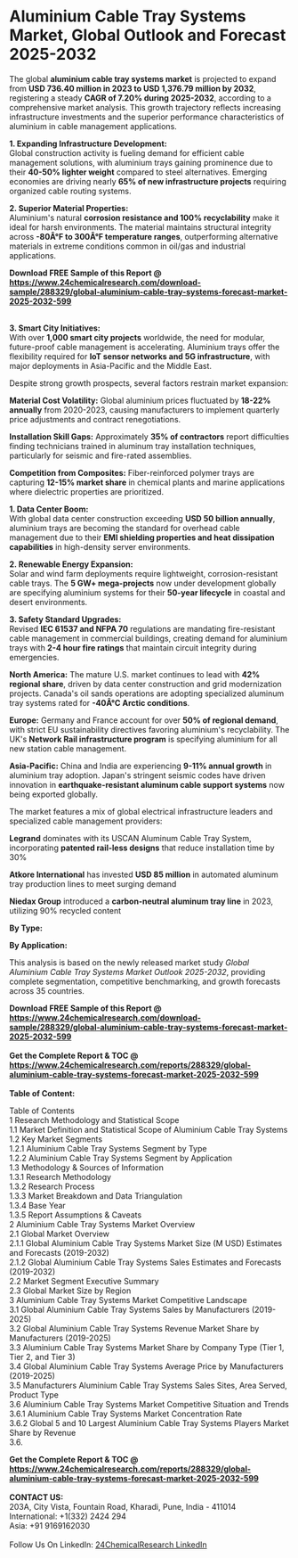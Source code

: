 <h1>Aluminium Cable Tray Systems Market, Global Outlook and Forecast 2025-2032</h1><p>The global <strong>aluminium cable tray systems market</strong> is projected to expand from <strong>USD 736.40 million in 2023 to USD 1,376.79 million by 2032</strong>, registering a steady <strong>CAGR of 7.20% during 2025-2032</strong>, according to a comprehensive market analysis. This growth trajectory reflects increasing infrastructure investments and the superior performance characteristics of aluminium in cable management applications.</p><p><strong>1. Expanding Infrastructure Development:</strong><br>
Global construction activity is fueling demand for efficient cable management solutions, with aluminium trays gaining prominence due to their <strong>40-50% lighter weight</strong> compared to steel alternatives. Emerging economies are driving nearly <strong>65% of new infrastructure projects</strong> requiring organized cable routing systems.</p><p><strong>2. Superior Material Properties:</strong><br>
Aluminium's natural <strong>corrosion resistance and 100% recyclability</strong> make it ideal for harsh environments. The material maintains structural integrity across <strong>-80Â°F to 300Â°F temperature ranges</strong>, outperforming alternative materials in extreme conditions common in oil/gas and industrial applications.</p><div><b>Download FREE Sample of this Report @ 
            <a href="https://www.24chemicalresearch.com/download-sample/288329/global-aluminium-cable-tray-systems-forecast-market-2025-2032-599">
            https://www.24chemicalresearch.com/download-sample/288329/global-aluminium-cable-tray-systems-forecast-market-2025-2032-599</a></b></div><br><p><strong>3. Smart City Initiatives:</strong><br>
With over <strong>1,000 smart city projects</strong> worldwide, the need for modular, future-proof cable management is accelerating. Aluminium trays offer the flexibility required for <strong>IoT sensor networks and 5G infrastructure</strong>, with major deployments in Asia-Pacific and the Middle East.</p><p>Despite strong growth prospects, several factors restrain market expansion:</p><p><strong>Material Cost Volatility:</strong> Global aluminium prices fluctuated by <strong>18-22% annually</strong> from 2020-2023, causing manufacturers to implement quarterly price adjustments and contract renegotiations.</p><p><strong>Installation Skill Gaps:</strong> Approximately <strong>35% of contractors</strong> report difficulties finding technicians trained in aluminum tray installation techniques, particularly for seismic and fire-rated assemblies.</p><p><strong>Competition from Composites:</strong> Fiber-reinforced polymer trays are capturing <strong>12-15% market share</strong> in chemical plants and marine applications where dielectric properties are prioritized.</p><p><strong>1. Data Center Boom:</strong><br>
With global data center construction exceeding <strong>USD 50 billion annually</strong>, aluminium trays are becoming the standard for overhead cable management due to their <strong>EMI shielding properties and heat dissipation capabilities</strong> in high-density server environments.</p><p><strong>2. Renewable Energy Expansion:</strong><br>
Solar and wind farm deployments require lightweight, corrosion-resistant cable trays. The <strong>5 GW+ mega-projects</strong> now under development globally are specifying aluminium systems for their <strong>50-year lifecycle</strong> in coastal and desert environments.</p><p><strong>3. Safety Standard Upgrades:</strong><br>
Revised <strong>IEC 61537 and NFPA 70</strong> regulations are mandating fire-resistant cable management in commercial buildings, creating demand for aluminium trays with <strong>2-4 hour fire ratings</strong> that maintain circuit integrity during emergencies.</p><p><strong>North America:</strong> The mature U.S. market continues to lead with <strong>42% regional share</strong>, driven by data center construction and grid modernization projects. Canada's oil sands operations are adopting specialized aluminum tray systems rated for <strong>-40Â°C Arctic conditions</strong>.</p><p><strong>Europe:</strong> Germany and France account for over <strong>50% of regional demand</strong>, with strict EU sustainability directives favoring aluminium's recyclability. The UK's <strong>Network Rail infrastructure program</strong> is specifying aluminium for all new station cable management.</p><p><strong>Asia-Pacific:</strong> China and India are experiencing <strong>9-11% annual growth</strong> in aluminium tray adoption. Japan's stringent seismic codes have driven innovation in <strong>earthquake-resistant aluminum cable support systems</strong> now being exported globally.</p><p>The market features a mix of global electrical infrastructure leaders and specialized cable management providers:</p><p><strong>Legrand</strong> dominates with its USCAN Aluminum Cable Tray System, incorporating <strong>patented rail-less designs</strong> that reduce installation time by 30%</p><p><strong>Atkore International</strong> has invested <strong>USD 85 million</strong> in automated aluminum tray production lines to meet surging demand</p><p><strong>Niedax Group</strong> introduced a <strong>carbon-neutral aluminum tray line</strong> in 2023, utilizing 90% recycled content</p><p><strong>By Type:</strong></p><p><strong>By Application:</strong></p><p>This analysis is based on the newly released market study <em>Global Aluminium Cable Tray Systems Market Outlook 2025-2032</em>, providing complete segmentation, competitive benchmarking, and growth forecasts across 35 countries.</p><div><b>Download FREE Sample of this Report @ 
            <a href="https://www.24chemicalresearch.com/download-sample/288329/global-aluminium-cable-tray-systems-forecast-market-2025-2032-599">
            https://www.24chemicalresearch.com/download-sample/288329/global-aluminium-cable-tray-systems-forecast-market-2025-2032-599</a></b></div><br><div><b>Get the Complete Report & TOC @ 
            <a href="https://www.24chemicalresearch.com/reports/288329/global-aluminium-cable-tray-systems-forecast-market-2025-2032-599">
            https://www.24chemicalresearch.com/reports/288329/global-aluminium-cable-tray-systems-forecast-market-2025-2032-599</a></b></div><br>
            <b>Table of Content:</b><p>Table of Contents<br />
1 Research Methodology and Statistical Scope<br />
1.1 Market Definition and Statistical Scope of Aluminium Cable Tray Systems<br />
1.2 Key Market Segments<br />
1.2.1 Aluminium Cable Tray Systems Segment by Type<br />
1.2.2 Aluminium Cable Tray Systems Segment by Application<br />
1.3 Methodology & Sources of Information<br />
1.3.1 Research Methodology<br />
1.3.2 Research Process<br />
1.3.3 Market Breakdown and Data Triangulation<br />
1.3.4 Base Year<br />
1.3.5 Report Assumptions & Caveats<br />
2 Aluminium Cable Tray Systems Market Overview<br />
2.1 Global Market Overview<br />
2.1.1 Global Aluminium Cable Tray Systems Market Size (M USD) Estimates and Forecasts (2019-2032)<br />
2.1.2 Global Aluminium Cable Tray Systems Sales Estimates and Forecasts (2019-2032)<br />
2.2 Market Segment Executive Summary<br />
2.3 Global Market Size by Region<br />
3 Aluminium Cable Tray Systems Market Competitive Landscape<br />
3.1 Global Aluminium Cable Tray Systems Sales by Manufacturers (2019-2025)<br />
3.2 Global Aluminium Cable Tray Systems Revenue Market Share by Manufacturers (2019-2025)<br />
3.3 Aluminium Cable Tray Systems Market Share by Company Type (Tier 1, Tier 2, and Tier 3)<br />
3.4 Global Aluminium Cable Tray Systems Average Price by Manufacturers (2019-2025)<br />
3.5 Manufacturers Aluminium Cable Tray Systems Sales Sites, Area Served, Product Type<br />
3.6 Aluminium Cable Tray Systems Market Competitive Situation and Trends<br />
3.6.1 Aluminium Cable Tray Systems Market Concentration Rate<br />
3.6.2 Global 5 and 10 Largest Aluminium Cable Tray Systems Players Market Share by Revenue<br />
3.6.</p><div><b>Get the Complete Report & TOC @ 
            <a href="https://www.24chemicalresearch.com/reports/288329/global-aluminium-cable-tray-systems-forecast-market-2025-2032-599">
            https://www.24chemicalresearch.com/reports/288329/global-aluminium-cable-tray-systems-forecast-market-2025-2032-599</a></b></div><br><b>CONTACT US:</b><br>
            203A, City Vista, Fountain Road, Kharadi, Pune, India - 411014<br>
            International: +1(332) 2424 294<br>
            Asia: +91 9169162030 <br><br>
            Follow Us On LinkedIn: <a href="https://www.linkedin.com/company/24chemicalresearch/">24ChemicalResearch LinkedIn</a>